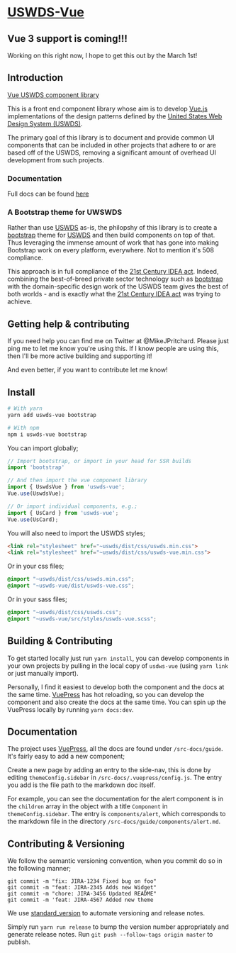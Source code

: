 # [USWDS-Vue](https://thepipster.github.io/uswds-vue/)

## Vue 3 support is coming!!! 

Working on this right now, I hope to get this out by the March 1st!

## Introduction

[Vue USWDS component library](https://thepipster.github.io/uswds-vue/)

This is a front end component library whose aim is to develop [Vue.js](https://vuejs.org/) implementations of the design patterns defined by the [United States Web Design System (USWDS)](https://designsystem.digital.gov/). 

The primary goal of this library is to document and provide common UI components that can be included in other projects that adhere to or are based off of the USWDS, removing a significant amount of overhead UI development from such projects.

### Documentation

Full docs can be found [here](https://thepipster.github.io/uswds-vue/)

### A Bootstrap theme for UWSWDS

Rather than use [USWDS](https://thepipster.github.io/uswds-vue/) as-is, the philopshy of this library is to create a [bootstrap](https://bootstrap-vue.org/) theme for [USWDS](https://thepipster.github.io/uswds-vue/) and then build components on top of that. Thus leveraging the immense amount of work that has gone into making Bootstrap work on every platform, everywhere. Not to mention it's 508 compliance.

This approach is in full compliance of the [21st Century IDEA act](https://digital.gov/topics/21st-century-idea/). Indeed, combining the best-of-breed private sector technology such as [bootstrap](https://bootstrap-vue.org/) with the domain-specific design work of the USWDS team gives the best of both worlds - and is exactly what the [21st Century IDEA act](https://digital.gov/topics/21st-century-idea/) was trying to achieve.

## Getting help & contributing

If you need help you can find me on Twitter at @MikeJPritchard. Please just ping me to let me know you're using this. If I know people are using this, then I'll be more active building and supporting it! 

And even better, if you want to contribute let me know!



## Install

``` bash
# With yarn
yarn add uswds-vue bootstrap

# With npm
npm i uswds-vue bootstrap
```

You can import globally;

```js
// Import bootstrap, or import in your head for SSR builds
import 'bootstrap'

// And then import the vue component library
import { UswdsVue } from 'uswds-vue';
Vue.use(UswdsVue);

// Or import individual components, e.g.;
import { UsCard } from 'uswds-vue';
Vue.use(UsCard);
```

You will also need to import the USWDS styles;

```html
<link rel="stylesheet" href="~uswds/dist/css/uswds.min.css">
<link rel="stylesheet" href="~uswds/dist/css/uswds-vue.min.css">
```

Or in your css files;

```css
@import "~uswds/dist/css/uswds.min.css";
@import "~uswds-vue/dist/uswds-vue.css";
```

Or in your sass files;

```scss
@import "~uswds/dist/css/uswds.css";
@import "~uswds-vue/src/styles/uswds-vue.scss";
```

## Building & Contributing

To get started locally just run `yarn install`, you can develop components in your own projects by pulling in the local copy of `usdws-vue` (using `yarn link` or just manually import).

Personally, I find it easiest to develop both the component and the docs at the same time. [VuePress](https://vuepress.vuejs.org/) has hot reloading, so you can develop the component and also create the docs at the same time. You can spin up the VuePress locally by running `yarn docs:dev`.

## Documentation

The project uses [VuePress](https://vuepress.vuejs.org/), all the docs are found under `/src-docs/guide`. It's fairly easy to add a new component;

Create a new page by adding an entry to the side-nav, this is done by editing `themeConfig.sidebar` in `/src-docs/.vuepress/config.js`. The entry you add is the file path to the markdown doc itself. 

For example, you can see the documentation for the alert component is in the `children` array in the object with a title `Component` in `themeConfig.sidebar`. The entry is `components/alert`, which corresponds to the markdown file
in the directory `/src-docs/guide/components/alert.md`.

## Contributing & Versioning

We follow the semantic versioning convention, when you commit do so in the following manner;

```
git commit -m "fix: JIRA-1234 Fixed bug on foo"
git commit -m "feat: JIRA-2345 Adds new Widget"
git commit -m "chore: JIRA-3456 Updated README"
git commit -m 'feat: JIRA-4567 Added new theme
```

We use [standard_version](https://github.com/conventional-changelog/standard-version) to automate versioning and release notes.

Simply run `yarn run release` to bump the version number appropriately and generate release notes. Run `git push --follow-tags origin master` to publish.
